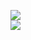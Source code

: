 [![](https://img.shields.io/badge/Made%20With-Github%20Spray-lightgrey.svg?style=for-the-badge&logo=github)](https://github.com/Annihil/github-spray#1411)  
[![](https://i.imgur.com/2DrTn0Z.gif)](https://github.com/Annihil/github-spray)